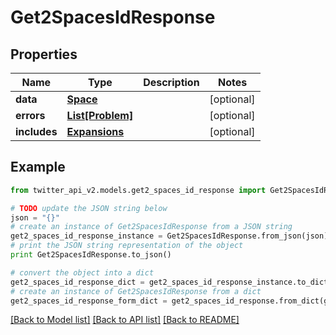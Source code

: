 # Get2SpacesIdResponse


## Properties
Name | Type | Description | Notes
------------ | ------------- | ------------- | -------------
**data** | [**Space**](Space.md) |  | [optional] 
**errors** | [**List[Problem]**](Problem.md) |  | [optional] 
**includes** | [**Expansions**](Expansions.md) |  | [optional] 

## Example

```python
from twitter_api_v2.models.get2_spaces_id_response import Get2SpacesIdResponse

# TODO update the JSON string below
json = "{}"
# create an instance of Get2SpacesIdResponse from a JSON string
get2_spaces_id_response_instance = Get2SpacesIdResponse.from_json(json)
# print the JSON string representation of the object
print Get2SpacesIdResponse.to_json()

# convert the object into a dict
get2_spaces_id_response_dict = get2_spaces_id_response_instance.to_dict()
# create an instance of Get2SpacesIdResponse from a dict
get2_spaces_id_response_form_dict = get2_spaces_id_response.from_dict(get2_spaces_id_response_dict)
```
[[Back to Model list]](../README.md#documentation-for-models) [[Back to API list]](../README.md#documentation-for-api-endpoints) [[Back to README]](../README.md)


